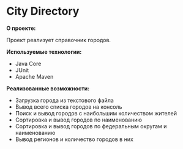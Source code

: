 
# City Directory

**О проекте:**

Проект реализует справочник городов.

**Используемые технологии:**

- Java Core
- JUnit
- Apache Maven

**Реализованные возможности:**

- Загрузка города из текстового файла
- Вывод всего списка городов на консоль
- Поиск и вывод городов с наибольшим количеством жителей
- Сортировка и вывод городов по наименованию
- Сортировка и вывод городов по федеральным округам и наименованию
- Вывод регионов и количество городов в них
